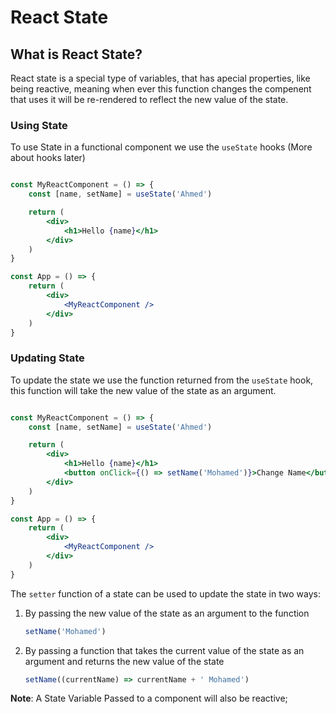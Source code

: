 # React State

## What is React State?

React state is a special type of variables, that has apecial properties, like being reactive, meaning when ever this function changes the compenent that uses it will be re-rendered to reflect the new value of the state.


### Using State

To use State in a functional component we use the `useState` hooks (More about hooks later)

```jsx

const MyReactComponent = () => {
    const [name, setName] = useState('Ahmed')

    return (
        <div>
            <h1>Hello {name}</h1>
        </div>
    )
}

const App = () => {
    return (
        <div>
            <MyReactComponent />
        </div>
    )
}
```

### Updating State

To update the state we use the function returned from the `useState` hook, this function will take the new value of the state as an argument.

```jsx

const MyReactComponent = () => {
    const [name, setName] = useState('Ahmed')

    return (
        <div>
            <h1>Hello {name}</h1>
            <button onClick={() => setName('Mohamed')}>Change Name</button>
        </div>
    )
}

const App = () => {
    return (
        <div>
            <MyReactComponent />
        </div>
    )
}
```

The `setter` function of a state can be used to update the state in two ways:

1. By passing the new value of the state as an argument to the function

    ```jsx
    setName('Mohamed')
    ```

2. By passing a function that takes the current value of the state as an argument and returns the new value of the state

    ```jsx
    setName((currentName) => currentName + ' Mohamed')
    ```

**Note**: A State Variable Passed to a component will also be reactive;

